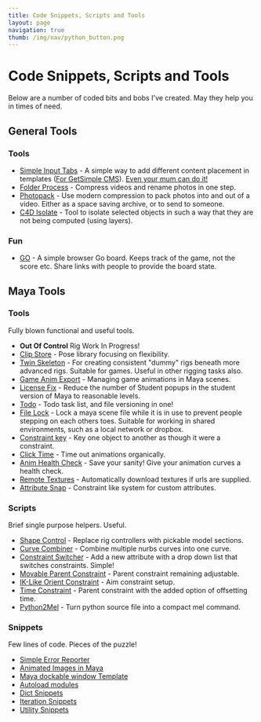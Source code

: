 ```yaml
---
title: Code Snippets, Scripts and Tools
layout: page
navigation: true
thumb: /img/nav/python_button.png
---
```

# Code Snippets, Scripts and Tools

Below are a number of coded bits and bobs I've created. May they help you in times of need.

## General Tools

### Tools

* [Simple Input Tabs](http://get-simple.info/extend/plugin/simple-input-tabs/523/) - A simple way to add different content placement in templates ([For GetSimple CMS](http://get-simple.info/)). [Even your mum can do it!](http://internetimagery.com/simple_input_tabs/#)
* [Folder Process](folder-process) - Compress videos and rename photos in one step.
* [Photopack](https://www.npmjs.com/package/photopack) - Use modern compression to pack photos into and out of a video. Either as a space saving archive, or to send to someone.
* [C4D Isolate](c4d-isolate) - Tool to isolate selected objects in such a way that they are not being computed (using layers).

### Fun

* [GO](https://internetimagery.github.io/go) - A simple browser Go board. Keeps track of the game, not the score etc. Share links with people to provide the board state.

## Maya Tools

### Tools

Fully blown functional and useful tools.

* __Out Of Control__ Rig Work In Progress!
* [Clip Store](clipstore) - Pose library focusing on flexibility.
* [Twin Skeleton](twinskeleton) - For creating consistent "dummy" rigs beneath more advanced rigs. Suitable for games. Useful in other rigging tasks also.
* [Game Anim Export](gameanimexport) - Managing game animations in Maya scenes.
* [License Fix](licensefix) - Reduce the number of Student popups in the student version of Maya to reasonable levels.
* [Todo](todo) - Todo task list, and file versioning in one!
* [File Lock](filelock) - Lock a maya scene file while it is in use to prevent people stepping on each others toes. Suitable for working in shared environments, such as a local network or dropbox.
* [Constraint key](constraintkey) - Key one object to another as though it were a constraint.
* [Click Time](clicktime) - Time out animations organically.
* [Anim Health Check](animsanity) - Save your sanity! Give your animation curves a health check.
* [Remote Textures](remotetextures) - Automatically download textures if urls are supplied.
* [Attribute Snap](attributesnap) - Constraint like system for custom attributes.

### Scripts

Brief single purpose helpers. Useful.

* [Shape Control](shapecontrol) - Replace rig controllers with pickable model sections.
* [Curve Combiner](curvecombine) - Combine multiple nurbs curves into one curve.
* [Constraint Switcher](switchconstraint) - Add a new attribute with a drop down list that switches constraints. Simple!
* [Movable Parent Constraint](parentconstraint) - Parent constraint remaining adjustable.
* [IK-Like Orient Constraint](orientconstraint) - Aim constraint setup.
* [Time Constraint](timeconstraint) - Parent constraint with the added option of offsetting time.
* [Python2Mel](py2mel) - Turn python source file into a compact mel command.

### Snippets

Few lines of code. Pieces of the puzzle!

* [Simple Error Reporter](err_report)
* [Animated Images in Maya](animated_images)
* [Maya dockable window Template](docking_window)
* [Autoload modules](autoload)
* [Dict Snippets](dict)
* [Iteration Snippets](iterate)
* [Utility Snippets](utility)
